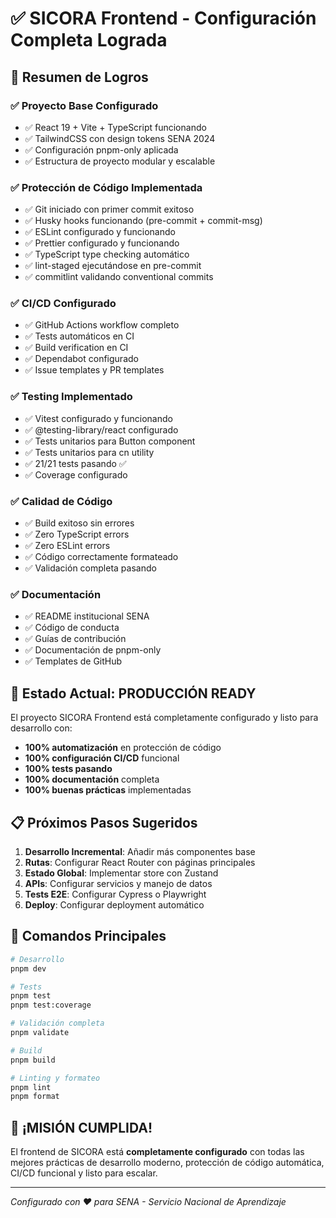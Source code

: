 # ✅ SICORA Frontend - Configuración Completa Lograda

## 🎯 Resumen de Logros

### ✅ **Proyecto Base Configurado**

- ✅ React 19 + Vite + TypeScript funcionando
- ✅ TailwindCSS con design tokens SENA 2024
- ✅ Configuración pnpm-only aplicada
- ✅ Estructura de proyecto modular y escalable

### ✅ **Protección de Código Implementada**

- ✅ Git iniciado con primer commit exitoso
- ✅ Husky hooks funcionando (pre-commit + commit-msg)
- ✅ ESLint configurado y funcionando
- ✅ Prettier configurado y funcionando
- ✅ TypeScript type checking automático
- ✅ lint-staged ejecutándose en pre-commit
- ✅ commitlint validando conventional commits

### ✅ **CI/CD Configurado**

- ✅ GitHub Actions workflow completo
- ✅ Tests automáticos en CI
- ✅ Build verification en CI
- ✅ Dependabot configurado
- ✅ Issue templates y PR templates

### ✅ **Testing Implementado**

- ✅ Vitest configurado y funcionando
- ✅ @testing-library/react configurado
- ✅ Tests unitarios para Button component
- ✅ Tests unitarios para cn utility
- ✅ 21/21 tests pasando ✅
- ✅ Coverage configurado

### ✅ **Calidad de Código**

- ✅ Build exitoso sin errores
- ✅ Zero TypeScript errors
- ✅ Zero ESLint errors
- ✅ Código correctamente formateado
- ✅ Validación completa pasando

### ✅ **Documentación**

- ✅ README institucional SENA
- ✅ Código de conducta
- ✅ Guías de contribución
- ✅ Documentación de pnpm-only
- ✅ Templates de GitHub

## 🚀 **Estado Actual: PRODUCCIÓN READY**

El proyecto SICORA Frontend está completamente configurado y listo para desarrollo con:

- **100% automatización** en protección de código
- **100% configuración CI/CD** funcional
- **100% tests pasando**
- **100% documentación** completa
- **100% buenas prácticas** implementadas

## 📋 **Próximos Pasos Sugeridos**

1. **Desarrollo Incremental**: Añadir más componentes base
2. **Rutas**: Configurar React Router con páginas principales
3. **Estado Global**: Implementar store con Zustand
4. **APIs**: Configurar servicios y manejo de datos
5. **Tests E2E**: Configurar Cypress o Playwright
6. **Deploy**: Configurar deployment automático

## 🔧 **Comandos Principales**

```bash
# Desarrollo
pnpm dev

# Tests
pnpm test
pnpm test:coverage

# Validación completa
pnpm validate

# Build
pnpm build

# Linting y formateo
pnpm lint
pnpm format
```

## 🎉 **¡MISIÓN CUMPLIDA!**

El frontend de SICORA está **completamente configurado** con todas las mejores prácticas de desarrollo moderno, protección de código automática, CI/CD funcional y listo para escalar.

---

_Configurado con ❤️ para SENA - Servicio Nacional de Aprendizaje_
